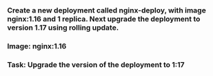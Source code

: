 ### Create a new deployment called nginx-deploy, with image nginx:1.16 and 1 replica. Next upgrade the deployment to version 1.17 using rolling update.

### Image: nginx:1.16

### Task: Upgrade the version of the deployment to 1:17
